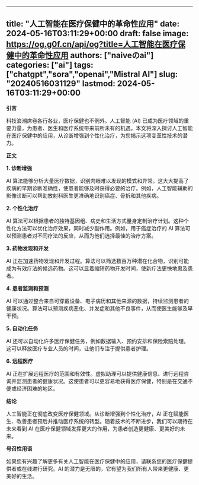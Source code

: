 
---
title: "人工智能在医疗保健中的革命性应用"
date: 2024-05-16T03:11:29+00:00
draft: false
image: https://og.g0f.cn/api/og?title=人工智能在医疗保健中的革命性应用
authors: ["naiveのai"]
categories: ["ai"]
tags: ["chatgpt","sora","openai","Mistral AI"]
slug: "20240516031129"
lastmod: 2024-05-16T03:11:29+00:00
---
**引言**

科技浪潮席卷各行各业，医疗保健也不例外。人工智能 (AI) 已成为医疗领域的重要力量，为患者、医生和医疗系统带来前所未有的机遇。本文将深入探讨人工智能在医疗保健中的应用，从诊断增强到个性化治疗，为您揭示这项变革性技术的潜力。

**正文**

**1. 诊断增强**

AI 算法能够分析大量医疗数据，识别肉眼难以发现的模式和异常。这大大提高了疾病的早期诊断准确性，使患者能够及时获得必要的治疗。例如，人工智能辅助的影像诊断可以帮助放射科医生更准确地识别癌症、骨折和其他疾病。

**2. 个性化治疗**

AI 算法可以根据患者的独特基因组、病史和生活方式量身定制治疗计划。这种个性化方法可以优化治疗效果，同时减少副作用。例如，用于癌症治疗的 AI 算法可以预测患者对不同疗法的反应，从而为他们选择最佳的治疗方案。

**3. 药物发现和开发**

AI 正在加速药物发现和开发过程。算法可以筛选数百万种潜在化合物，识别可能成为有效疗法的候选药物。这可以显着缩短药物开发时间，使新疗法更快地惠及患者。

**4. 患者监测和预测**

AI 可以通过整合来自可穿戴设备、电子病历和其他来源的数据，持续监测患者的健康状况。算法可以预测疾病恶化、并发症和其他不良事件，从而使医生能够及早干预。

**5. 自动化任务**

AI 还可以自动化许多医疗保健任务，例如数据输入、预约安排和保险索赔处理。这可以释放医疗专业人员的时间，让他们专注于提供患者护理。

**6. 远程医疗**

AI 正在扩展远程医疗的范围和有效性。虚拟助理可以提供健康信息、进行远程咨询并监测患者的健康状况。这使患者可以更容易地获得医疗保健，特别是在交通不便或经济困难的地区。

**结论**

人工智能正在彻底改变医疗保健领域。从诊断增强到个性化治疗，AI 正在赋能医生、改善患者预后并推动医疗系统的转型。随着技术的不断进步，我们可以期待在未来看到 AI 在医疗保健领域发挥更大的作用，为患者创造更健康、更美好的未来。

**号召性用语**

如果您有兴趣了解更多有关人工智能在医疗保健中的应用，请联系您的医疗保健提供者或在线进行研究。AI 的潜力是无限的，它有望为我们所有人带来更健康、更美好的生活。